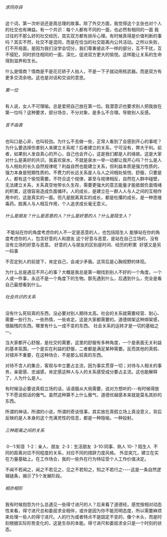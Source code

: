 ###### 求同存异

​		这个词，第一次听说还是周总理的故事。除了外交方面，我觉得这个主张也对个人的社交也有裨益。
​		有一个共识：每个人都有不同的一面，也必然有相同的一面
​		我过往的不那么好的社交经历，其实双方都有排斥心理。有时候真得是价值判断的事吗？其实不然，社交不是混同，而是在恰当的社交距离内公共活动。之所以失败，打不开局面，是因为我们没学会切分，我们尊重彼此不一样的部分，互不干扰，互不侵犯，同时抓住相同的一面，深化，促进双方更大的愉悦。这样能让关系的生命得到滋养和生长。

什么是情商？情商是不是花花轿子人抬人，不是一下子就动用核武器。而是双方有更多交流余地。这也是对话和交谈的意思。

###### 第一位

​		有人说，女人不可理喻。总是爱把自己放在第一位。我潜意识也要求别人把我放在第一位吗？这种要求，部分场合，不分对象，是多么不合理。导致别人反感。

###### 言不由衷

​		也叫口是心非，也叫较劲。为什么不去做一些，正常人看到了会感到开心的事呢？为什么要选择伤害别人来建立关系呢？后者建立的关系，宁可没有，弊大于利。前者，如果别人发自真心的开心，自己也会开心，这是我们都是人的缘故。这是大家对什么是美好的共识。我喜欢泉水，不就是泉水一举一动都让我开心吗？什么是人与人相处的长久自然规律呢？利益自然也能建立关系，但利益本质是强力性质的，强力本身是短期性质的。不费力的长远关系是人与人之间相处愉悦、舒服，只要是人，都有这个愉悦需要。不符合这个规律，甚至与规律相反，自然在人群中碰壁，无法建立关系，关系真空地带长久生存，需要更强大的意志能量才能抵御负面情绪 的积累，这很容易造成负面循环。人的成长，是建立在一群人人与人之间的互相作用中的，这是真实的一面。但凡是脱离真实的成长，都是杜攥的成长，是一种思维毒药。脱离人与人相互作用，个人追求成长毫无意义。



###### 什么是朋友？什么是恶意的人？什么是好意的人？什么是陌生人？

​		不能站在你的角度考虑你的人不一定是恶意的人，也包括陌生人
​		能够站在你的角度考虑你的人，包含好意的人和朋友
​		这个好意与恶意，是站在自己立场的，没有没有立场的好意与恶意。
​		好意的人与朋友的区别是时间、经历的积累
​		好感又是另一码事

不否定别人的前提下，肯定自己，会减少矛盾。这背后是心胸视野的体现。



为什么总是遇见不开心的事？大概是我总是第一眼找到别人不好的一个角度。一个人或一件事，永远不是一个角度下的生物。那先遇到什么，后遇到什么，完全是看自己最想看到什么。



###### 社会共识的关系

​		没有什么死较真的东西，没必要对别人期待太高。社会的关系就需要经营、耐心、需要一些行为，一些热情，一些肯定。这是大家都需要的。
​		道德绑架这种绑架感，很脑残的东西。哪里有什么一成不变的东西。
​		社会关系的运转才是一切的基础之一。

​		当大家都开心舒服，是社交的需要，这里的舒服有多种角度，一个是表面无关利益的基本氛围，一个是实在利益的舒服，二者都是满足某种需要。反而其他的真假、对错并不重要，在这种场合，不是那么较真的东西。



对待不含人的集合，客观与中立要占主流，因为事实贯穿一切；对待与人相关的事务，亲密感、忠诚感，肯定感这种人与人的关系感受成分要占主流。这也能解释了，人为什么是人。



有时候没必要说真假立场的话，话语服从大局需要，说对方想听的---有时候得放下不愿说假话的傲气。虽然这种算不上什么傲气，道德优越感本来就是莫名其妙的东西。



所谓的神话，所谓的小说，所谓的奇谈怪事，其实放在真假立场上真没意义，背后反映的是人本身的这个充满灵性的信息，都是一种隐喻。一种投射。



###### 三种距离之间的关系

​		0--1:知音
​		1-2：亲人、朋友
​		2-3：生活朋友
​		3-10:同事、熟人
​		10-？陌生人
​		不同的距离对应不同程度的关系，对应不同的措辞力度风格。
​		外显突兀，建立在实在力量基础上。在工作场合，我的一些外在行为特征受个人工作价值决定。



不闻不若闻之，闻之不若见之，见之不若知之，知之不若行之----这是一条自然逻辑链条，揭示了5个发展阶段。



###### 相亦相形

​		我有时候抱怨为什么总遇见一些得寸进尺的人？后来看了道德经，感觉按相对动态性来看，得寸进尺总和委屈求全相伴，或许是因为你不能亮明态度，所以需要麻烦来处理一些人的得寸进尺。人的行为或者特点不是固定不变的，像个木头，而是时刻根据实际形势变化的，这是生存的本能。得寸进尺和委屈求全只是一个时刻的状态。